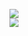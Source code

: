 [![](https://img.shields.io/badge/Made%20With-Github%20Spray-lightgrey.svg?style=for-the-badge&logo=github)](https://github.com/Annihil/github-spray#983)  
[![](https://i.imgur.com/2DrTn0Z.gif)](https://github.com/Annihil/github-spray)